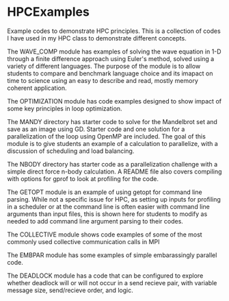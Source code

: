 # HPCExamples
Example codes to demonstrate HPC principles. This is a collection of codes I have used in my HPC class to demonstrate different concepts.

The WAVE_COMP module has examples of solving the wave equation in 1-D through a finite difference approach using Euler's method, solved using a variety of different languages. The purpose of the module is to allow students to compare and benchmark language choice and its imapact on time to science using an easy to describe and read, mostly memory coherent application.

The OPTIMIZATION module has code examples designed to show impact of some key principles in loop optimization.

The MANDY directory has starter code to solve for the Mandelbrot set and save as an image using GD. Starter code and one solution for a parallelization of the loop using OpenMP are included. The goal of this module is to give students an example of a calculation to parallelize, with a discussion of scheduling and load balancing.

The NBODY directory has starter code as a parallelization challenge with a simple direct force n-body calculation. A README file also covers compiling with options for gprof to look at profiling for the code.

The GETOPT module is an example of using getopt for command line parsing. While not a specific issue for HPC, as setting up inputs for profiling in a scheduler or at the command line is often easier with command line arguments than input files, this is shown here for students to modify as needed to add command line argument parsing to their codes.

The COLLECTIVE module shows code examples of some of the most commonly used collective communication calls in MPI

The EMBPAR module has some examples of simple embarassingly parallel code.

The DEADLOCK module has a code that can be configured to explore whether deadlock will or will not occur in a send recieve pair, with variable message size, send/recieve order, and logic.

